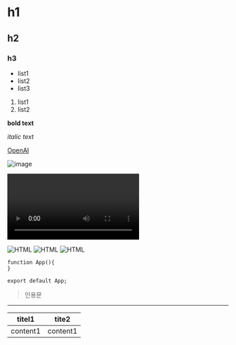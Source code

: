 <!-- HTML 태그 사용 가능 : br, img -->
# h1
## h2
### h3

<!-- 순서 없는 목록 : -, *, + -->
- list1
- list2
- list3

<!-- 순서 있는 목록 : 숫자와 점 -->
1. list1
2. list2

<!-- 볼드체 : **텍스트** 또는 __텍스트__ -->
**bold text**

<!-- 이탤릭체 : *텍스트* 또는 _텍스트_ -->
*italic text*

<!-- 링크 : [링크 텍스트](URL), <a> -->
[OpenAI](https://www.openai.com)

<!-- 이미지 : ![대체 텍스트](이미지 URL), <img> -->
![image](https://example.com/image.png)

<!-- 비디오 : ![대체 텍스트](이미지 URL), <img> -->
![image](/video/tiny.mp4)

<!-- 로고 -->
![HTML](https://img.shields.io/badge/-HTML-F05032)
![HTML](https://img.shields.io/badge/-HTML-F05032?style=flat-square)
![HTML](https://img.shields.io/badge/-HTML-F05032?style=flat-square&logo=html5&logoColor=ffffff)

<!-- 코드뷰 -->
``` React
function App(){
}

export default App;
```

<!-- 인용 : > 기호를 사용하여 인용문 작성 -->
> 인용문

<!-- 수평선 : ---, *** -->
---

<!-- 테이블 -->
| titel1 | tite2 |
| --- | --- |
| content1 | content1 |
